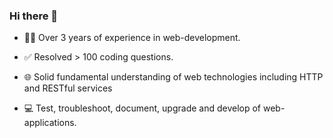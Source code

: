 ### Hi there 👋
- 👨‍💻 Over 3 years of experience in web-development.

- ✅ Resolved > 100 coding questions.

- 🌐 Solid fundamental understanding of web technologies including HTTP and RESTful services

- 💻 Test, troubleshoot, document, upgrade and develop of web-applications.



<!--
**baydinvladislav/baydinvladislav** is a ✨ _special_ ✨ repository because its `README.md` (this file) appears on your GitHub profile.

Here are some ideas to get you started:

- 🔭 I’m currently working on ...
- 🌱 I’m currently learning ...
- 👯 I’m looking to collaborate on ...
- 🤔 I’m looking for help with ...
- 💬 Ask me about ...
- 📫 How to reach me: ...
- 😄 Pronouns: ...
- ⚡ Fun fact: ...
-->
